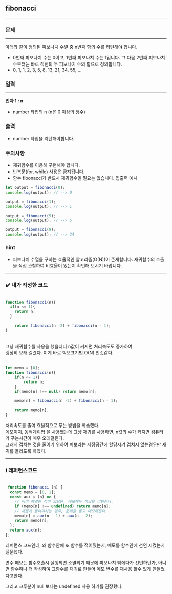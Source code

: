 ## fibonacci
---
### 문제
---
아래와 같이 정의된 피보나치 수열 중 n번째 항의 수를 리턴해야 합니다.
- 0번째 피보나치 수는 0이고, 1번째 피보나치 수는 1입니다. 그 다음 2번째 피보나치 수부터는 바로 직전의 두 피보나치 수의 합으로 정의합니다.
- 0, 1, 1, 2, 3, 5, 8, 13, 21, 34, 55, ...
### 입력
---
**인자 1 : n**
- number 타입의 n (n은 0 이상의 정수)
### 출력
- number 타입을 리턴해야합니다.
### 주의사항
- 재귀함수를 이용해 구현해야 합니다.
- 반복문(for, while) 사용은 금지됩니다.
- 함수 fibonacci가 반드시 재귀함수일 필요는 없습니다.
입출력 예시
```js
let output = fibonacci(0);
console.log(output); // --> 0

output = fibonacci(1);
console.log(output); // --> 1

output = fibonacci(5);
console.log(output); // --> 5

output = fibonacci(9);
console.log(output); // --> 34
```
### hint
- 피보나치 수열을 구하는 효율적인 알고리즘(O(N))이 존재합니다. 재귀함수의 호출을 직접 관찰하여 비효율이 있는지 확인해 보시기 바랍니다.
---

### ✔️ 내가 작성한 코드
```js

function fibonacci(n){
  if(n <= 1){
    return n;
  }

    return fibonacci(n -2) + fibonacci(n - 1);
}
```
<br>
그냥 재귀함수를 사용을 했을더니 n값이 커지면 처리속도도 증가하여<Br>
굉장히 오래 걸렸다. 이게 바로 빅오표기법 O(N) 인것같다.
<br>
<br>

```js
let memo = [0];
function fibonacci(n){
    if(n <= 1){
        return n;
    }
    if(memo[n] !== null) return memo[n];

    memo[n] = fibonacci(n -2) + fibonacci(n - 1);

    return memo[n];
}
```

처리속도를 줄여 효율적으로 푸는 방법을 학습했다.<br>
메모이지, 동적계획법 을 사용했는데 그냥 재귀를 사용하면, n값의 수가 커지면 컴퓨터가 푸는시간이 매우 오래걸린다.<br> 그래서 겹치는 것을 줄이기 위하여 피보라는 저장공간에 할당시켜  겹치지 않는경우만 재귀를 돌리도록 하였다.

---

### ❗️ 레퍼런스코드

```jsx

 function fibonacci (n) {
  const memo = [0, 1];
  const aux = (n) => {
    // 이미 해결한 적이 있으면, 메모해둔 정답을 리턴한다.
    if (memo[n] !== undefined) return memo[n];
    // 새롭게 풀어야하는 경우, 문제를 풀고 메모해둔다.
    memo[n] = aux(n - 1) + aux(n - 2);
    return memo[n];
  };
  return aux(n);
};
```

레퍼런스 코드인데, 왜 함수안에 또 함수를 적어줬는지, 메모를 함수안에 선언 시켰는지 질문했다.<br>

변수 메모는 함수호출시 실행되면 소멸되기 때문에 피보나치 밖에다가 선언하던가, 아니면 함수하나 더 작성하여 그함수를 재귀로 만들어 메모 변수를 재사용 할수 있게 만들었다고한다.<br>

그리고 크루분이 null 보다는 undefined 사용 하기를 권장했다.